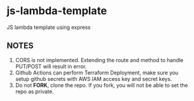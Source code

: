 # js-lambda-template

JS lambda template using express


## NOTES 
1. CORS is not implemented. Extending the route and method to handle PUT/POST will result in error.
2. Github Actions can perform Terraform Deployment, make sure you setup github secrets with AWS IAM access key and secret keys.
3. Do not **FORK**, clone the repo. If you fork, you will not be able to set the repo as private.
